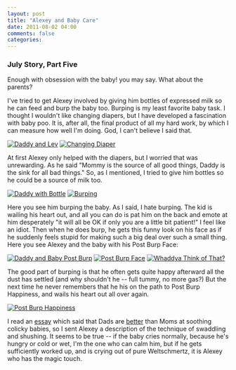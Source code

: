 ```yaml
---
layout: post
title: "Alexey and Baby Care"
date: 2011-08-02 04:00
comments: false
categories: 
---
```

### July Story, Part Five

Enough with obsession with the baby! you may say. What about the parents? 

I've tried to get Alexey involved by giving him bottles of expressed
milk so he can feed and burp the baby too. Burping is my least
favorite baby task.  I thought I wouldn't like changing diapers, but I
have developed a fascination with baby poo. It is, after all, the
final product of all my hard work, by which I can measure how well I'm
doing. God, I can't believe I said that.

[![Daddy and Lev][17]][17a]
[![Changing Diaper][18]][18a]

At first Alexey only helped with the diapers, but I worried that was
unrewarding. As he said "Mommy is the source of all good things, Daddy
is the sink for all bad things." So, as I mentioned, I tried to give
him bottles so he could be a source of milk too. 

[![Daddy with Bottle][19]][19a]
[![Burping][20]][20a]

Here you see him burping the baby. As I said, I hate burping. The kid
is wailing his heart out, and all you can do is pat him on the back
and emote at him desperately "it will all be OK if only you are a
little bit patient!" I feel like an idiot. Then when he does burp, he
gets this funny look on his face as if he suddenly feels stupid for
making such a big deal over such a small thing. Here you see Alexey
and the baby with his Post Burp Face:

[![Daddy and Baby Post Burp][22]][22a]
[![Post Burp Face][21]][21a]
[![Whaddya Think of That?][23]][23a]

The good part of burping is that he often gets quite happy afterward
all the dust has settled (and why shouldn't he -- full tummy, no more
gas?) But the next time he never remembers that he his on the path to 
Post Burp Happiness, and wails his heart out all over again. 

[![Post Burp Happiness][24]][24a]

I read an [essay][4T] which said that Dads are [better][DAD] than Moms
at soothing colicky babies, so I sent Alexey a description of the
technique of swaddling and shushing. It seems to be true -- if the
baby cries normally, because he's hungry or cold or wet, I'm the one
who can calm him, but if he gets sufficiently worked up, and is crying
out of pure Weltschmertz, it is Alexey who has the magic touch.


[4T]: http://www.pregnancy.org/article/curing-colic-4th-trimester-calming-reflex-amp-5-ss
[DAD]: http://www.happiestbaby.com/dads-%E2%80%93-the-swaddlers-supreme/

[1]: /path/to/img.jpg "Title"
[1a]: /path/to/link "Title"
[17]:  https://lh3.googleusercontent.com/-TyDAGYttl3U/TkK5jemfBHI/AAAAAAAADdc/Kjs1YSgV2Dg/s288/IMG_8113.jpg "Daddy and Baby"
[17a]: https://picasaweb.google.com/lh/photo/PyWWL6NQpryqrejttvTK0IJ35BGm6sSypNLNdcLlep0?feat=directlink "Daddy and Baby on Picasa"
[18]:  https://lh6.googleusercontent.com/-MXOXB2RTkCM/TkK5m6iY4gI/AAAAAAAADdk/lGYi4WMF_Jo/s288/IMG_8138.jpg "Changing Diaper"
[18a]: https://picasaweb.google.com/lh/photo/Csl8DmxUYAvdxdvZVeUz_IJ35BGm6sSypNLNdcLlep0?feat=directlink
[19]: https://lh5.googleusercontent.com/-Dzrr5u9lj60/TkK6OWZlrJI/AAAAAAAADec/4hQ2xhr8F38/s288/IMG_8317.jpg "Daddy with Bottle"
[19a]: https://picasaweb.google.com/lh/photo/-ZmIf6DjQeZhVhGmo9Bh34J35BGm6sSypNLNdcLlep0?feat=directlink
[20]: https://lh6.googleusercontent.com/-Cf6XvHz6gNs/TkK6UirFxyI/AAAAAAAADek/xIQVHDv6bYA/s288/IMG_8319.jpg "Burping"
[20a]: https://picasaweb.google.com/lh/photo/ykS_GyeJYMojRKstC4WKDoJ35BGm6sSypNLNdcLlep0?feat=directlink
[21]: https://lh6.googleusercontent.com/-OY-8sMFyGu8/TkK6fFKvJAI/AAAAAAAADew/gy-O7Er8leo/s288/IMG_8339.jpg "Post Burp Face"
[21a]: https://picasaweb.google.com/lh/photo/cmnBXjVe7XZxVuDZpQnqa4J35BGm6sSypNLNdcLlep0?feat=directlink
[22]: https://lh5.googleusercontent.com/-X6wmDkKjOis/TkK6l-pPpwI/AAAAAAAADe0/MHbLXGQ64rM/s288/IMG_8344.jpg "Daddy and Baby Post Burp"
[22a]: https://picasaweb.google.com/lh/photo/BIM9GFhzRS41MoFmPdMZ5YJ35BGm6sSypNLNdcLlep0?feat=directlink
[23]: https://lh5.googleusercontent.com/-_vUvfuLP5Kw/TkK64eFZT_I/AAAAAAAADe8/DWYQPbROXHo/s288/IMG_8352.jpg
[23a]: https://picasaweb.google.com/lh/photo/VLpTPHeoP_2tpDA6tAEyCIJ35BGm6sSypNLNdcLlep0?feat=directlink  
[24]: https://lh4.googleusercontent.com/-BWPKldM7EsQ/TkK69pk35II/AAAAAAAADfI/N6_lt90dtAM/s640/IMG_8379.jpg "Post Burp Happiness"
[24a]: https://picasaweb.google.com/lh/photo/bGCxHBg2gMDkHDOyrJAyMoJ35BGm6sSypNLNdcLlep0?feat=directlink